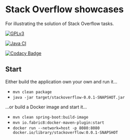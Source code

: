# Stack Overflow showcases
For illustrating the solution of Stack Overflow tasks.

[![GPLv3](https://img.shields.io/badge/licence-GPLv3-brightgreen.svg)](http://www.gnu.org/licenses/gpl-3.0.html)

[![Java CI](https://github.com/mle-enso/stackoverflow/actions/workflows/maven.yml/badge.svg)](https://github.com/mle-enso/stackoverflow/actions/workflows/maven.yml)

[![Codacy Badge](https://api.codacy.com/project/badge/Grade/8d59d011cddc40afb612f3008b5d4d56)](https://app.codacy.com/gh/mle-enso/stackoverflow?utm_source=github.com&utm_medium=referral&utm_content=mle-enso/stackoverflow&utm_campaign=Badge_Grade_Settings)

## Start

Either build the application own your own and run it…

* `mvn clean package`
* `java -jar target/stackoverflow-0.0.1-SNAPSHOT.jar`

…or build a Docker image and start it…

* `mvn clean spring-boot:build-image`
* `mvn io.fabric8:docker-maven-plugin:start`
* `docker run --network=host -p 8080:8080 docker.io/library/stackoverflow:0.0.1-SNAPSHOT`
